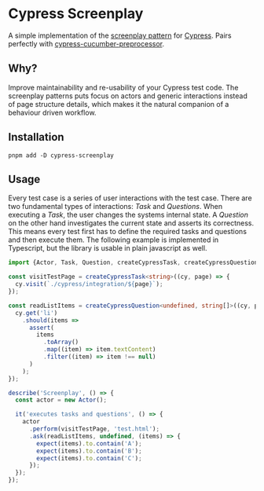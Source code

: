 # Cypress Screenplay

A simple implementation of the [screenplay pattern] for [Cypress][cypress].
Pairs perfectly with [cypress-cucumber-preprocessor].

[cypress-cucumber-preprocessor]:
  https://github.com/TheBrainFamily/cypress-cucumber-preprocessor
[screenplay pattern]:
  https://www.infoq.com/articles/Beyond-Page-Objects-Test-Automation-Serenity-Screenplay/
[cypress]: https://cypress.io

## Why?

Improve maintainability and re-usability of your Cypress test code. The
screenplay patterns puts focus on actors and generic interactions instead of
page structure details, which makes it the natural companion of a behaviour
driven workflow.

## Installation

```shell script
pnpm add -D cypress-screenplay
```

## Usage

Every test case is a series of user interactions with the test case. There are
two fundamental types of interactions: _Task_ and _Questions_. When executing a
_Task_, the user changes the systems internal state. A _Question_ on the other
hand investigates the current state and asserts its correctness. This means
every test first has to define the required tasks and questions and then execute
them. The following example is implemented in Typescript, but the library is
usable in plain javascript as well.

```typescript
import {Actor, Task, Question, createCypressTask, createCypressQuestion} from 'cypress-screenplay';

const visitTestPage = createCypressTask<string>((cy, page) => {
  cy.visit(`./cypress/integration/${page}`);
});

const readListItems = createCypressQuestion<undefined, string[]>((cy, param, assert) => {
  cy.get('li')
    .should(items =>
      assert(
        items
          .toArray()
          .map((item) => item.textContent)
          .filter((item) => item !== null)
      )
    );
});

describe('Screenplay', () => {
  const actor = new Actor();

  it('executes tasks and questions', () => {
    actor
      .perform(visitTestPage, 'test.html');
      .ask(readListItems, undefined, (items) => {
        expect(items).to.contain('A');
        expect(items).to.contain('B');
        expect(items).to.contain('C');
      });
  });
});
```
